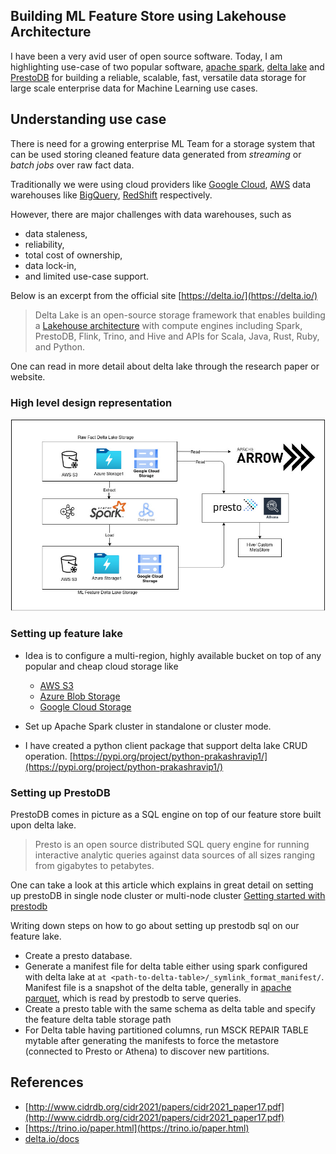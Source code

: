 Building ML Feature Store using Lakehouse Architecture
------------------------------------------------------

I have been a very avid user of open source software.
Today, I am highlighting use-case of two popular software, [apache spark](https://spark.apache.org/),
[delta lake](https://delta.io/) and [PrestoDB](https://prestodb.io/)
for building a reliable, scalable, fast, versatile data storage
for large scale enterprise data for Machine Learning use cases.


##  Understanding use case

There is need for a growing enterprise ML Team for a storage system that can
be used storing cleaned feature data generated from *streaming* or *batch jobs*
over raw fact data.


Traditionally we were using cloud providers like [Google Cloud](https://cloud.google.com/gcp/), [AWS](https://aws.amazon.com/) data warehouses
like [BigQuery](https://cloud.google.com/bigquery/), [RedShift](https://aws.amazon.com/redshift/) respectively.

However, there are major challenges with data warehouses, such as
- data staleness,
- reliability,
- total cost of ownership,
- data lock-in,
- and limited use-case support.

Below is an excerpt from the official site [https://delta.io/](https://delta.io/)
> Delta Lake is an open-source storage framework that enables building a
[Lakehouse architecture](http://www.cidrdb.org/cidr2021/papers/cidr2021_paper17.pdf) with compute engines including Spark, PrestoDB, Flink, Trino, and Hive and APIs for Scala, Java, Rust, Ruby, and Python.

One can read in more detail about delta lake through the research paper or website.

### High level design representation

![ML Feature Lake](ml_feature_lake.jpg)
### Setting up feature lake

- Idea is to configure a multi-region, highly available bucket on top of any popular and cheap cloud storage like
  - [AWS S3](https://docs.aws.amazon.com/AmazonS3/latest/userguide/Welcome.html)
  - [Azure Blob Storage](https://azure.microsoft.com/en-in/services/storage/blobs/#overview)
  - [Google Cloud Storage](https://cloud.google.com/storage)

- Set up Apache Spark cluster in standalone or cluster mode.
- I have created a python client package that support delta lake CRUD operation.
  [https://pypi.org/project/python-prakashravip1/](https://pypi.org/project/python-prakashravip1/)


### Setting up PrestoDB

PrestoDB comes in picture as a SQL engine on top of our feature store built upon delta lake.
> Presto is an open source distributed SQL query engine for running interactive analytic queries against data sources of all sizes ranging from gigabytes to petabytes.

One can take a look at this article which explains in great detail on setting up
prestoDB in single node cluster or multi-node cluster [Getting started with prestodb](https://dzone.com/refcardz/getting-started-with-prestodb)

Writing down steps on how to go about setting up prestodb sql on our feature lake.

- Create a presto database.
- Generate a manifest file for delta table either using spark configured with delta lake
  at `at <path-to-delta-table>/_symlink_format_manifest/`. Manifest file is a snapshot of the delta table, generally
  in [apache parquet](https://parquet.apache.org/), which is read by prestodb to serve queries.
- Create a presto table with the same schema as delta table and specify the feature delta table storage path
- For Delta table having partitioned columns, run MSCK REPAIR TABLE mytable after generating the manifests to force the
  metastore (connected to Presto or Athena) to discover new partitions.

## References
- [http://www.cidrdb.org/cidr2021/papers/cidr2021_paper17.pdf](http://www.cidrdb.org/cidr2021/papers/cidr2021_paper17.pdf)
- [https://trino.io/paper.html](https://trino.io/paper.html)
- [delta.io/docs](https://docs.delta.io/latest/presto-integration.html#language-python)
